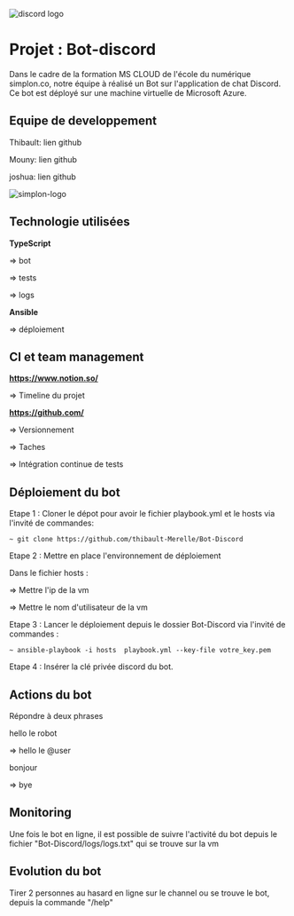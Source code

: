 ![discord logo](https://logos-download.com/wp-content/uploads/2021/01/Discord_Logo_full.png)

# Projet : Bot-discord

Dans le cadre de la formation MS CLOUD de l'école du numérique simplon.co, notre équipe à réalisé un Bot sur l'application de chat Discord. Ce bot est déployé sur une machine virtuelle de Microsoft Azure.


## Equipe de developpement

Thibault: lien github

Mouny: lien github

joshua: lien github

![simplon-logo](https://simplon.co/storage/2693/logo-simplon_23.png)

## Technologie utilisées

**TypeScript**

=> bot

=> tests

=> logs

**Ansible** 

=> déploiement

## CI et team management

**https://www.notion.so/** 

=> Timeline du projet

**https://github.com/** 

=> Versionnement

=> Taches

=> Intégration continue de tests


## Déploiement du bot

Etape 1 : Cloner le dépot pour avoir le fichier playbook.yml et le hosts
via l'invité de commandes:

```~ git clone https://github.com/thibault-Merelle/Bot-Discord```


Etape 2 : Mettre en place l'environnement de déploiement

Dans le fichier hosts : 

=> Mettre l'ip de la vm

=> Mettre le nom d'utilisateur de la vm


Etape 3 : Lancer le déploiement depuis le dossier Bot-Discord
via l'invité de commandes :

```~ ansible-playbook -i hosts  playbook.yml --key-file votre_key.pem```

Etape 4 : Insérer la clé privée discord du bot.

## Actions du bot

Répondre à deux phrases

hello le robot

=> hello le @user

bonjour

=> bye

## Monitoring 

Une fois le bot en ligne, il est possible de suivre l'activité du bot depuis le fichier "Bot-Discord/logs/logs.txt" qui se trouve sur la vm

## Evolution du bot

Tirer 2 personnes au hasard en ligne sur le channel ou se trouve le bot, depuis la commande "/help"
